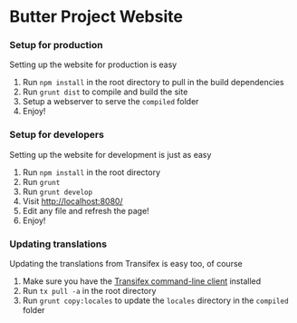Butter Project Website
======================

### Setup for production
Setting up the website for production is easy
  1. Run `npm install` in the root directory to pull in the build dependencies
  2. Run `grunt dist` to compile and build the site
  3. Setup a webserver to serve the `compiled` folder
  4. Enjoy!

### Setup for developers
Setting up the website for development is just as easy
  1. Run `npm install` in the root directory
  2. Run `grunt`
  3. Run `grunt develop` 
  4. Visit [http://localhost:8080/](http://localhost:8080/) 
  5. Edit any file and refresh the page!
  6. Enjoy!

### Updating translations
Updating the translations from Transifex is easy too, of course
  1. Make sure you have the [Transifex command-line client](https://github.com/transifex/transifex-client) installed
  2. Run `tx pull -a` in the root directory
  3. Run `grunt copy:locales` to update the `locales` directory in the `compiled` folder
